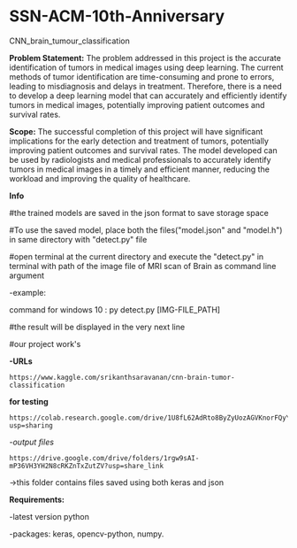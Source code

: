 # SSN-ACM-10th-Anniversary
CNN_brain_tumour_classification

**Problem Statement:**
The problem addressed in this project is the accurate identification of tumors in medical images using deep learning. The current methods of tumor identification are time-consuming and prone to errors, leading to misdiagnosis and delays in treatment. Therefore, there is a need to develop a deep learning model that can accurately and efficiently identify tumors in medical images, potentially improving patient outcomes and survival rates.

**Scope:**
The successful completion of this project will have significant implications for the early detection and treatment of tumors, potentially improving patient outcomes and survival rates. The model developed can be used by radiologists and medical professionals to accurately identify tumors in medical images in a timely and efficient manner, reducing the workload and improving the quality of healthcare.

**Info**

#the trained models are saved in the json format to save storage space

#To use the saved model, place both the files("model.json" and "model.h") in same directory with "detect.py" file

#open terminal at the current directory and execute the "detect.py" in terminal with path of the image file of MRI scan of Brain as command line argument

  -example: 

command for windows 10 : py detect.py [IMG-FILE_PATH]

#the result will be displayed in the very next line

#our project work's 

  **-URLs**

    https://www.kaggle.com/srikanthsaravanan/cnn-brain-tumor-classification
  
  **for testing**
  
    https://colab.research.google.com/drive/1U8fL62AdRto8ByZyUozAGVKnorFQyYMW?usp=sharing
  
  *-output files*
  
    https://drive.google.com/drive/folders/1rgw9sAI-mP36VH3YH2N8cRKZnTxZutZV?usp=share_link
    
   ->this folder contains files saved using both keras and json

**Requirements:**

  -latest version python
  
  -packages: keras, opencv-python, numpy.
  
 
